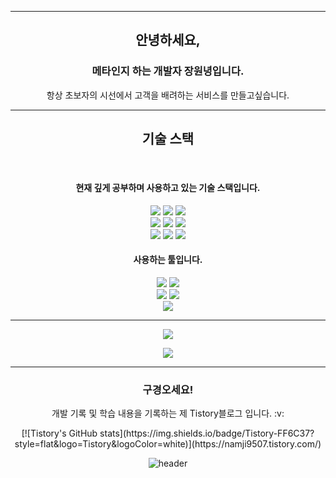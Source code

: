 
<div align="center" background="https://capsule-render.vercel.app/api?type=waving&color=168022&height=170&section=header&text=😊&fontSize=50&animation=fadeIn">
  
</div>

<hr/>
<div align="center">
  <h2>안녕하세요,</h2>
  <h3>메타인지 하는 개발자 장원녕입니다.</h3>
  <p>항상 초보자의 시선에서 고객을 배려하는 서비스를 만들고싶습니다.</p>
</div>
<hr/>
<div align="center">
  <h2>기술 스택</h2>
  <br/>
  <h4>현재 깊게 공부하며 사용하고 있는 기술 스택입니다.</h4>
    <img src="https://img.shields.io/badge/java-007396?style=for-the-badge&logo=java&logoColor=white">
    <img src="https://img.shields.io/badge/spring-6DB33F?style=for-the-badge&logo=spring&logoColor=white">
    <img src="https://img.shields.io/badge/springBoot-6DB33F?style=for-the-badge&logo=springBoot&logoColor=white">
  <br/>
    <img src="https://img.shields.io/badge/HTML5-e16553?style=for-the-badge&logo=HTML5&logoColor=white">
    <img src="https://img.shields.io/badge/css3-blue?style=for-the-badge&logo=css3&logoColor=white">
    <img src="https://img.shields.io/badge/JavaScript-yellow?style=for-the-badge&logo=JavaScript&logoColor=white">
    <br/>
    <img src="https://img.shields.io/badge/Oracle-e01414?style=for-the-badge&logo=oracle&logoColor=white">
    <img src="https://img.shields.io/badge/MySQL-skyblue?style=for-the-badge&logo=MySQL&logoColor=white">
    <img src="https://img.shields.io/badge/PostgreSQL-0055ff?style=for-the-badge&logo=PostgreSQL&logoColor=white">
  <h4>사용하는 툴입니다.</h4>
    <img src="https://img.shields.io/badge/Visual Studio Code-45abf3?style=flat-square&logo=visualstudiocode&logoColor=white"/>
    <img src="https://img.shields.io/badge/IntelliJ IDEA-black?style=flat&logo=IntelliJ IDEA&logoColor=white"/>
    <br/>
  <img src="https://img.shields.io/badge/GitHub-333664?style=flat&logo=GitHub&logoColor=white"/>
  <img src="https://img.shields.io/badge/Notion-white?style=flat&logo=GitHub&logoColor=black"/>
      <br/>
  <img src="https://img.shields.io/badge/Postman-FF6C37?style=flat&logo=Postman&logoColor=white"/>
</div>
<hr/>
<p align="center">
  <a href="https://github.com/onenyeong">
    <img align="center" src="https://github-readme-stats.vercel.app/api/top-langs/?username=jazzyfact95&layout=compact&show_icons=true&show_owner=false&hide_title=true&theme=" />
  </a>
</p>
<p align="center">
  <a href="https://github.com/onenyeong">
    <img align="center" src="https://github-readme-stats.vercel.app/api?username=onenyeong&show_icons=true&include_all_commits=true&theme=" />
  </a>
</p>
<div align="center" style="text-align:center">
  <hr/>
      <h3> 구경오세요! </h3>
<p style="text-align:center"> 개발 기록 및 학습 내용을 기록하는 제 Tistory블로그 입니다. :v: </p>
[![Tistory's GitHub stats](https://img.shields.io/badge/Tistory-FF6C37?style=flat&logo=Tistory&logoColor=white)](https://namji9507.tistory.com/)
</div>
<div align="center">
  
  ![header](https://capsule-render.vercel.app/api?type=waving&color=000000&height=100&section=header&&fontSize=22&animation=fadeIn)

</div>

